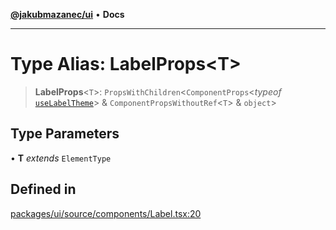 [**@jakubmazanec/ui**](../README.md) • **Docs**

---

# Type Alias: LabelProps\<T\>

> **LabelProps**\<`T`\>: `PropsWithChildren`\<`ComponentProps`\<_typeof_
> [`useLabelTheme`](../functions/useLabelTheme.md)\> & `ComponentPropsWithoutRef`\<`T`\> &
> `object`\>

## Type Parameters

• **T** _extends_ `ElementType`

## Defined in

[packages/ui/source/components/Label.tsx:20](https://github.com/jakubmazanec/tools/blob/05074a1dedd887672f015df129961cd35c75acfe/packages/ui/source/components/Label.tsx#L20)
